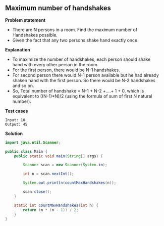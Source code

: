 ## Maximum number of handshakes

**Problem statement**

- There are N persons in a room. Find the maximum number of Handshakes possible.
- Given the fact that any two persons shake hand exactly once.

**Explanation**

- To maximize the number of handshakes, each person should shake hand with every other person in the room.
- For the first person, there would be N-1 handshakes.
- For second person there would N-1 person available but he had already shaken hand with the first person. So there would be N-2 handshakes and so on.
- So, Total number of handshake = N-1 + N-2 +….+ 1 + 0, which is equivalent to ((N-1)\*N)/2
  (using the formula of sum of first N natural number).

**Test cases**

```
Input: 10
Output: 45
```

**Solution**

```java
import java.util.Scanner;

public class Main {
	public static void main(String[] args) {

		Scanner scan = new Scanner(System.in);

		int n = scan.nextInt();

		System.out.println(countMaxHandshakes(n));

		scan.close();
	}

	static int countMaxHandshakes(int n) {
		return (n * (n - 1)) / 2;
	}
}

```
